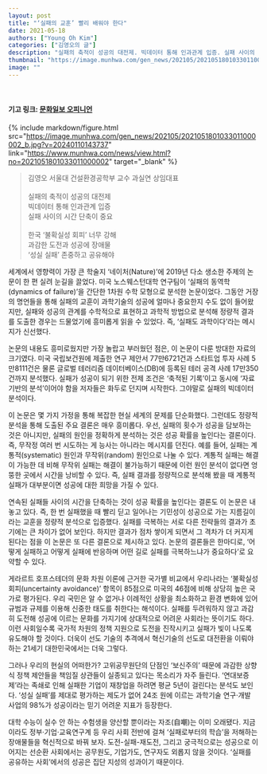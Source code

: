 ```yaml
---
layout: post
title: "‘실패의 교훈’ 빨리 배워야 한다"
date: 2021-05-18
authors: ["Young Oh Kim"]
categories: ["김영오의 글"]
description: "실패의 축적이 성공의 대전제. 빅데이터 통해 인과관계 입증. 실패 사이의 시간 단축이 중요. 한국 ‘불확실성 회피’ 너무 강해. 과감한 도전과 성공에 장애물 ‘성실 실패’ 존중하고 공유해야"
thumbnail: "https://image.munhwa.com/gen_news/202105/2021051801033011000002_b.jpg?v=20240110143737"
image: ""
---
```


<br>

#### 기고 링크: <a href="https://www.munhwa.com/news/view.html?no=2021051801033011000002" target="_blank">문화일보 오피니언</a>

{% include markdown/figure.html src="https://image.munhwa.com/gen_news/202105/2021051801033011000002_b.jpg?v=20240110143737" link="https://www.munhwa.com/news/view.html?no=2021051801033011000002" target="_blank" %}

> 김영오 서울대 건설환경공학부 교수 과실연 상임대표 <br/>
>  <br/>
> 실패의 축적이 성공의 대전제 <br/>
> 빅데이터 통해 인과관계 입증 <br/>
> 실패 사이의 시간 단축이 중요 <br/>
>  <br/>
> 한국 ‘불확실성 회피’ 너무 강해 <br/>
> 과감한 도전과 성공에 장애물 <br/>
> ‘성실 실패’ 존중하고 공유해야 <br/>

세계에서 영향력이 가장 큰 학술지 ‘네이처(Nature)’에 2019년 다소 생소한 주제의 논문이 한 편 실려 눈길을 끌었다. 미국 노스웨스턴대학 연구팀이 ‘실패의 동역학(dynamics of failure)’을 간단한 1차원 수학 모형으로 분석한 논문이었다. 그동안 거장의 명언들을 통해 실패의 교훈이 과학기술의 성공에 얼마나 중요한지 수도 없이 들어왔지만, 실패와 성공의 관계를 수학적으로 표현하고 과학적 방법으로 분석해 정량적 결과를 도출한 경우는 드물었기에 흥미롭게 읽을 수 있었다. 즉, ‘실패도 과학이다’라는 메시지가 신선했다.

논문의 내용도 흥미로웠지만 가장 놀랍고 부러웠던 점은, 이 논문이 다룬 방대한 자료의 크기였다. 미국 국립보건원에 제출한 연구 제안서 77만6721건과 스타트업 투자 사례 5만8111건은 물론 글로벌 테러리즘 데이터베이스(DB)에 등록된 테러 공격 사례 17만350건까지 분석했다. 실패가 성공이 되기 위한 전제 조건은 ‘축적된 기록’이고 동시에 ‘자료 기반의 분석’이어야 함을 저자들은 화두로 던지며 시작한다. 그야말로 실패의 빅데이터 분석이다.

이 논문은 몇 가지 가정을 통해 복잡한 현실 세계의 문제를 단순화했다. 그런데도 정량적 분석을 통해 도출된 주요 결론은 매우 흥미롭다. 우선, 실패의 횟수가 성공을 담보하는 것은 아니지만, 실패의 원인을 정확하게 분석하는 것은 성공 확률을 높인다는 결론이다. 즉, 무작정 여러 번 시도하는 게 능사는 아니라는 메시지를 던진다. 예를 들어, 실패는 계통적(systematic) 원인과 무작위(random) 원인으로 나눌 수 있다. 계통적 실패는 해결이 가능한 데 비해 무작위 실패는 해결이 불가능하기 때문에 이런 원인 분석이 없다면 엉뚱한 곳에서 시간을 낭비할 수 있다. 즉, 실패 결과를 정량적으로 분석해 봤을 때 계통적 실패가 대부분이면 성공에 대한 희망을 가질 수 있다.

연속된 실패들 사이의 시간을 단축하는 것이 성공 확률을 높인다는 결론도 이 논문은 내놓고 있다. 즉, 한 번 실패했을 때 빨리 딛고 일어나는 기민성이 성공으로 가는 지름길이라는 교훈을 정량적 분석으로 입증했다. 실패를 극복하는 서로 다른 전략들의 결과가 초기에는 큰 차이가 없어 보인다. 하지만 결과가 점차 쌓이게 되면서 그 격차가 더 커지게 된다는 점을 이 논문은 또 다른 결론으로 제시하고 있다. 논문의 결론들은 한마디로, ‘어떻게 실패하고 어떻게 실패에 반응하며 어떤 길로 실패를 극복하느냐가 중요하다’로 요약할 수 있다.

게라르트 호프스테더의 문화 차원 이론에 근거한 국가별 비교에서 우리나라는 ‘불확실성 회피(uncertainty avoidance)’ 항목이 85점으로 미국의 46점에 비해 상당히 높은 국가로 평가된다. 우리 국민은 알 수 없거나 이례적인 상황을 최소화하고 환경 변화에 있어 규범과 규제를 이용해 신중한 태도를 취한다는 해석이다. 실패를 두려워하지 않고 과감히 도전해 성공에 이르는 문화를 가지기에 상대적으로 어려운 사회라는 뜻이기도 하다. 이런 사회일수록 국가적 차원의 정책 지원으로 도전을 진작시키고 실패가 빛이 나도록 유도해야 할 것이다. 더욱이 선도 기술의 추격에서 혁신기술의 선도로 대전환을 이뤄야 하는 21세기 대한민국에서는 더욱 그렇다.

그러나 우리의 현실의 어떠한가? 고위공무원단의 단점인 ‘보신주의’ 때문에 과감한 상향식 정책 제안들을 책임질 상관들이 실종되고 있다는 목소리가 자주 들린다. ‘연대보증제’라는 족쇄로 인해 실패한 기업이 재창업을 하려면 평균 5년이 걸린다는 분석도 보인다. ‘성실 실패’를 제대로 평가하는 제도가 없어 24조 원에 이르는 과학기술 연구·개발 사업의 98%가 성공이라는 믿기 어려운 지표가 등장한다.

대학 수능이 실수 안 하는 수험생을 양산할 뿐이라는 자조(自嘲)는 이미 오래됐다. 지금이라도 정부·기업·교육연구계 등 우리 사회 전반에 걸쳐 ‘실패로부터의 학습’을 저해하는 장애물들을 혁신적으로 바꿔 보자. 도전-실패-재도전, 그리고 궁극적으로는 성공으로 이어지는 선순환 사회에서는 공무원도, 기업가도, 연구자도 외롭지 않을 것이다. ‘실패를 공유하는 사회’에서의 성공은 집단 지성의 성과이기 때문이다.

<br>
